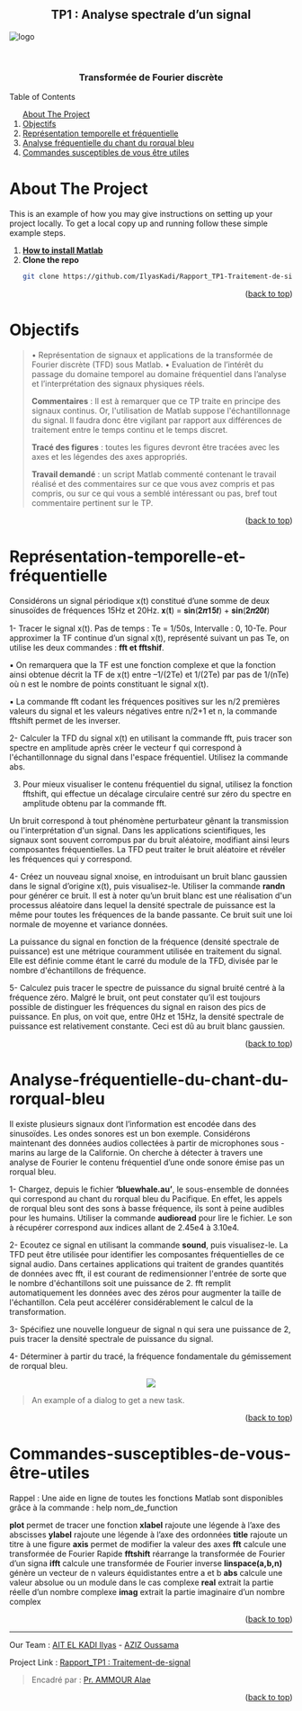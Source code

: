 <div id="top"></div>


<!-- PROJECT LOGO -->
<div align="center">
  <h2 align="center">TP1 : Analyse spectrale d’un signal</h2>
</div>

![logo](https://user-images.githubusercontent.com/80456274/151718182-54d53cc9-69bb-4710-af0e-f2fda10c0743.jpg)

<br />
<div align="center">
  <h3 align="center">Transformée de Fourier discrète</h3>
</div>


<!-- TABLE OF CONTENTS -->

  <summary>Table of Contents</summary>
  <ol>      
      <a href="#about-the-project">About The Project</a>         
      <li><a href="#Objectifs">Objectifs</a></li>
      <li><a href="#Représentation-temporelle-et-fréquentielle">Représentation temporelle et fréquentielle</a></li> 
      <li><a href="#Analyse-fréquentielle-du-chant-du-rorqual-bleu">Analyse fréquentielle du chant du rorqual bleu</a></li> 
      <li><a href="#Commandes-susceptibles-de-vous-être-utiles">Commandes susceptibles de vous être utiles</a></li> 
  </ol>



<!-- ABOUT THE PROJECT -->
# About The Project
This is an example of how you may give instructions on setting up your project locally.
To get a local copy up and running follow these simple example steps.

1. [**How to install Matlab**](https://csuf.screenstepslive.com/s/12867/m/48670/l/1263150-matlab-download-installation-for-windows-students)
2. **Clone the repo**
   ```sh
   git clone https://github.com/IlyasKadi/Rapport_TP1-Traitement-de-signal.git
   ```
 
<p align="right">(<a href="#top">back to top</a>)</p>


<!-- Overview -->
# Objectifs

> • Représentation de signaux et applications de la transformée de Fourier discrète
> (TFD) sous Matlab.
> • Evaluation de l’intérêt du passage du domaine temporel au domaine fréquentiel
> dans l’analyse et l’interprétation des signaux physiques réels.
> 
> **Commentaires** : Il est à remarquer que ce TP traite en principe des signaux continus.
> Or, l'utilisation de Matlab suppose l'échantillonnage du signal. Il faudra donc être
> vigilant par rapport aux différences de traitement entre le temps continu et le temps
> discret.
> 
> **Tracé des figures** : toutes les figures devront être tracées avec les axes et les
> légendes des axes appropriés.
> 
> **Travail demandé** : un script Matlab commenté contenant le travail réalisé et des
> commentaires sur ce que vous avez compris et pas compris, ou sur ce qui vous a
> semblé intéressant ou pas, bref tout commentaire pertinent sur le TP.

<p align="right">(<a href="#top">back to top</a>)</p>



# Représentation-temporelle-et-fréquentielle

Considérons un signal périodique x(t) constitué d’une somme de deux sinusoïdes de
fréquences 15Hz et 20Hz.
𝐱(𝐭) = 𝐬𝐢𝐧(𝟐𝝅𝟏𝟓𝒕) + 𝐬𝐢𝐧(𝟐𝝅𝟐𝟎𝒕)

1- Tracer le signal x(t). Pas de temps : Te = 1/50s, Intervalle : 0, 10-Te.
Pour approximer la TF continue d’un signal x(t), représenté suivant un pas Te, on
utilise les deux commandes : **fft et fftshif**.

▪ On remarquera que la TF est une fonction complexe et que la fonction ainsi
obtenue décrit la TF de x(t) entre –1/(2Te) et 1/(2Te) par pas de 1/(nTe) où n
est le nombre de points constituant le signal x(t).

▪ La commande fft codant les fréquences positives sur les n/2 premières valeurs
du signal et les valeurs négatives entre n/2+1 et n, la commande fftshift permet
de les inverser.

2- Calculer la TFD du signal x(t) en utilisant la commande fft, puis tracer son spectre
en amplitude après créer le vecteur f qui correspond à l'échantillonnage du signal dans
l'espace fréquentiel. Utilisez la commande abs.

3. Pour mieux visualiser le contenu fréquentiel du signal, utilisez la fonction fftshift,
qui effectue un décalage circulaire centré sur zéro du spectre en amplitude obtenu par
la commande fft.

Un bruit correspond à tout phénomène perturbateur gênant la transmission ou
l'interprétation d'un signal. Dans les applications scientifiques, les signaux sont
souvent corrompus par du bruit aléatoire, modifiant ainsi leurs composantes
fréquentielles. La TFD peut traiter le bruit aléatoire et révéler les fréquences qui y
correspond.


4- Créez un nouveau signal xnoise, en introduisant un bruit blanc gaussien dans le
signal d’origine x(t), puis visualisez-le. Utiliser la commande **randn** pour générer ce
bruit. Il est à noter qu’un bruit blanc est une réalisation d'un processus aléatoire dans
lequel la densité spectrale de puissance est la même pour toutes les fréquences de
la bande passante. Ce bruit suit une loi normale de moyenne et variance données.

La puissance du signal en fonction de la fréquence (densité spectrale de puissance)
est une métrique couramment utilisée en traitement du signal. Elle est définie comme
étant le carré du module de la TFD, divisée par le nombre d'échantillons de fréquence. 


5- Calculez puis tracer le spectre de puissance du signal bruité centré à la fréquence
zéro. Malgré le bruit, ont peut constater qu’il est toujours possible de distinguer les
fréquences du signal en raison des pics de puissance. En plus, on voit que, entre 0Hz
et 15Hz, la densité spectrale de puissance est relativement constante. Ceci est dû au
bruit blanc gaussien.



<p align="right">(<a href="#top">back to top</a>)</p>




# Analyse-fréquentielle-du-chant-du-rorqual-bleu

Il existe plusieurs signaux dont l’information est encodée dans des sinusoïdes. Les
ondes sonores est un bon exemple. Considérons maintenant des données audios
collectées à partir de microphones sous - marins au large de la Californie. On cherche
à détecter à travers une analyse de Fourier le contenu fréquentiel d’une onde sonore
émise pas un rorqual bleu.

1- Chargez, depuis le fichier **‘bluewhale.au’**, le sous-ensemble de données qui
correspond au chant du rorqual bleu du Pacifique. En effet, les appels de rorqual bleu
sont des sons à basse fréquence, ils sont à peine audibles pour les humains. Utiliser
la commande **audioread** pour lire le fichier. Le son à récupérer correspond aux indices
allant de 2.45e4 à 3.10e4.


2- Ecoutez ce signal en utilisant la commande **sound**, puis visualisez-le.
La TFD peut être utilisée pour identifier les composantes fréquentielles de ce signal
audio. Dans certaines applications qui traitent de grandes quantités de données avec
fft, il est courant de redimensionner l'entrée de sorte que le nombre d'échantillons soit
une puissance de 2. fft remplit automatiquement les données avec des zéros pour
augmenter la taille de l'échantillon. Cela peut accélérer considérablement le calcul de
la transformation.




3- Spécifiez une nouvelle longueur de signal n qui sera une puissance de 2, puis tracer
la densité spectrale de puissance du signal.


4- Déterminer à partir du tracé, la fréquence fondamentale du gémissement de rorqual
bleu.





<div align="center">
    <img src="images/dialog.png"/>
</div>

> An example of a dialog to get a new task.

<p align="right">(<a href="#top">back to top</a>)</p>




# Commandes-susceptibles-de-vous-être-utiles

Rappel : Une aide en ligne de toutes les fonctions Matlab sont disponibles grâce à la
commande : help nom_de_function


**plot**            permet de tracer une fonction
**xlabel**          rajoute une légende à l’axe des abscisses
**ylabel**          rajoute une légende à l’axe des ordonnées
**title**           rajoute un titre à une figure
**axis**            permet de modifier la valeur des axes
**fft**             calcule une transformée de Fourier Rapide
**fftshift**        réarrange la transformée de Fourier d’un signa
**ifft**            calcule une transformée de Fourier inverse
**linspace(a,b,n)** génère un vecteur de n valeurs équidistantes entre a et b
**abs**             calcule une valeur absolue ou un module dans le cas complexe
**real**            extrait la partie réelle d’un nombre complexe
**imag**            extrait la partie imaginaire d’un nombre complex




<p align="right">(<a href="#top">back to top</a>)</p>





 
-------------------------------------------------------------------------------------------------------------------------------------------------------------------
 Our Team     : [AIT EL KADI Ilyas](https://github.com/IlyasKadi) - [AZIZ Oussama](https://github.com/ATAMAN0)  
 
   Project Link : [Rapport_TP1 : Traitement-de-signal](https://github.com/IlyasKadi/Rapport_TP1-Traitement-de-signal)   
 
  > Encadré par  : [Pr. AMMOUR Alae]()  
                                                                                             
<p align="right">(<a href="#top">back to top</a>)</p>
